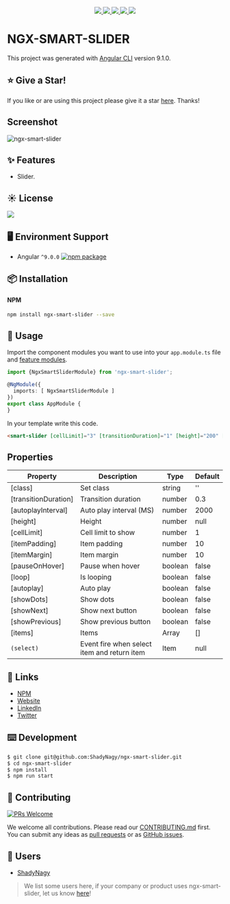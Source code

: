 <p align="center">
    <a href="https://www.npmjs.com/package/ngx-smart-slider" alt="npm" target="_blank">
        <img src="https://img.shields.io/npm/v/ngx-smart-slider" />
    </a>
    <a href="https://www.npmjs.com/package/ngx-smart-slider" alt="npm" target="_blank">
        <img src="https://img.shields.io/npm/dt/ngx-smart-slider" />
    </a>
    <a href="https://github.com/ShadyNagy/ngx-smart-slider/actions?query=workflow%3Anpm-publish" alt="Workflows">
        <img src="https://github.com/shadynagy/ngx-smart-slider/workflows/npm-publish/badge.svg" />
    </a>
    <a href="https://github.com/ShadyNagy/ngx-smart-slider/blob/master/LICENSE" alt="license">
        <img src="https://img.shields.io/badge/License-MIT-blue.svg" />
    </a>
    <a href="https://www.paypal.me/shadynagy" alt="paypal">
        <img src="https://img.shields.io/badge/PayPal-tip%20me-green.svg?logo=paypal" />
    </a>
</p>

# NGX-SMART-SLIDER

This project was generated with [Angular CLI](https://github.com/angular/angular-cli) version 9.1.0.

## :star: Give a Star!
If you like or are using this project please give it a star [here](https://github.com/ShadyNagy/ngx-smart-slider). Thanks!

## Screenshot 

![ngx-smart-slider]()

## ✨ Features

- Slider.

## ☀️ License

<a href="https://github.com/ShadyNagy/ngx-smart-slider/blob/master/LICENSE" alt="license">
    <img src="https://img.shields.io/badge/License-MIT-blue.svg" />
</a>

## 🖥 Environment Support

* Angular `^9.0.0` [![npm package](https://img.shields.io/npm/v/ngx-smart-slider?style=flat-square)](https://www.npmjs.com/package/ngx-smart-slider)

## 📦 Installation

#### NPM

```bash
npm install ngx-smart-slider --save
```

## 🔨 Usage

Import the component modules you want to use into your `app.module.ts` file and [feature modules](https://angular.io/guide/feature-modules).

```ts
import {NgxSmartSliderModule} from 'ngx-smart-slider';

@NgModule({
  imports: [ NgxSmartSliderModule ]
})
export class AppModule {
}
```

In your template write this code.
```html
<smart-slider [cellLimit]="3" [transitionDuration]="1" [height]="200" [items]="items" [showPrevious]="isShowPrevious" [showNext]="isShowNext"></smart-slider>
```

## Properties

| Property | Description | Type | Default |
| --- | --- | --- | --- |
| [class] | Set class | string | '' |
| [transitionDuration] | Transition duration | number | 0.3 |
| [autoplayInterval] | Auto play interval (MS) | number | 2000 |
| [height] | Height | number | null |
| [cellLimit] | Cell limit to show | number | 1 |
| [itemPadding] | Item padding | number | 10 |
| [itemMargin] | Item margin | number | 10 |
| [pauseOnHover] | Pause when hover | boolean | false |
| [loop] | Is looping | boolean | false |
| [autoplay] | Auto play | boolean | false |
| [showDots] | Show dots | boolean | false |
| [showNext] | Show next button | boolean | false |
| [showPrevious] | Show previous button | boolean | false |
| [items] | Items | Array<Item> | [] |
| `(select)` | Event fire when select item and return item | Item | null |

## 🔗 Links

* [NPM](https://www.npmjs.com/package/ngx-smart-slider)
* [Website](http://www.shadynagy.com)
* [LinkedIn](https://www.linkedin.com/in/shadynagy)
* [Twitter](https://twitter.com/ShadyNagy_)

## ⌨️ Development

```bash
$ git clone git@github.com:ShadyNagy/ngx-smart-slider.git
$ cd ngx-smart-slider
$ npm install
$ npm run start
```

## 🤝 Contributing

[![PRs Welcome](https://img.shields.io/badge/PRs-welcome-brightgreen.svg?style=flat-square)](https://github.com/shadynagy/ngx-smart-slider/pulls)

We welcome all contributions. Please read our [CONTRIBUTING.md](https://github.com/shadynagy/ngx-smart-slider/blob/master/CONTRIBUTING.md) first. You can submit any ideas as [pull requests](https://github.com/shadynagy/ngx-smart-slider/pulls) or as [GitHub issues](https://github.com/shadynagy/ngx-smart-slider/issues).

## 🎉 Users

- [ShadyNagy](http://www.shadynagy.com/)

> We list some users here, if your company or product uses ngx-smart-slider, let us know [here](https://github.com/shadynagy/ngx-smart-slider/issues/1)!
